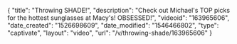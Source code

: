 {
    "title": "Throwing SHADE!",
    "description": "Check out Michael's TOP picks for the hottest sunglasses at Macy's! OBSESSED!",
    "videoid": "163965606",
    "date_created": "1526698609",
    "date_modified": "1546466802",
    "type": "captivate",
    "layout": "video",
    "url": "\/v\/throwing-shade\/163965606"
}